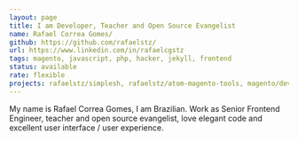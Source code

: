 ```yaml
---
layout: page
title: I am Developer, Teacher and Open Source Evangelist
name: Rafael Correa Gomes/
github: https://github.com/rafaelstz/
url: https://www.linkedin.com/in/rafaelcgstz
tags: magento, javascript, php, hacker, jekyll, frontend
status: available
rate: flexible
projects: rafaelstz/simplesh, rafaelstz/atom-magento-tools, magento/devdocs
---
```


My name is Rafael Correa Gomes, I am Brazilian. Work as Senior Frontend Engineer, teacher and open source evangelist, love elegant code and excellent user interface / user experience.
